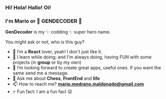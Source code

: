 ### Hi! Hola! Hallo! Oi!

### I'm Mario or 🎩 GENDECODER 🎩

**GenDecoder** is my ✨ codding ✨ super hero name.

You might ask or not, who is this guy?

- 🔭 I’m a **React** lover, yeah! I don't just like it.
- 🌱 I learn while doing; and I'm always doing, having FUN with some projects (in **group** or by my own)
- 👯 I’m looking forward to create great apps, useful ones. If you want the same send me a message.
- 💬 Ask me about **Chess**, **FrontEnd** and **life**
- 📫 How to reach me? **mario.medrano.maldonado@gmail.com**
- ⚡ Fun fact: I am a fun fact 😜
